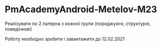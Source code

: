 # PmAcademyAndroid-Metelov-M23

Реалізувати по 2 патерна з кожної групи (породжуючі, структурні, поведінкові)

Роботу необхідно зробити і завантажити до 12.02.2021
